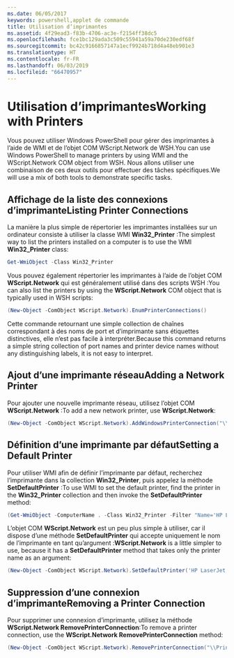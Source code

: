 ```yaml
---
ms.date: 06/05/2017
keywords: powershell,applet de commande
title: Utilisation d’imprimantes
ms.assetid: 4f29ead3-f83b-4706-ac3e-f2154ff38dc5
ms.openlocfilehash: fce1bc129ada3c509c55941a59a70de230edf68f
ms.sourcegitcommit: bc42c9166857147a1ecf9924b718d4a48eb901e3
ms.translationtype: HT
ms.contentlocale: fr-FR
ms.lasthandoff: 06/03/2019
ms.locfileid: "66470957"
---
```

# <a name="working-with-printers"></a><span data-ttu-id="63d20-103">Utilisation d’imprimantes</span><span class="sxs-lookup"><span data-stu-id="63d20-103">Working with Printers</span></span>

<span data-ttu-id="63d20-104">Vous pouvez utiliser Windows PowerShell pour gérer des imprimantes à l’aide de WMI et de l’objet COM WScript.Network de WSH.</span><span class="sxs-lookup"><span data-stu-id="63d20-104">You can use Windows PowerShell to manage printers by using WMI and the WScript.Network COM object from WSH.</span></span> <span data-ttu-id="63d20-105">Nous allons utiliser une combinaison de ces deux outils pour effectuer des tâches spécifiques.</span><span class="sxs-lookup"><span data-stu-id="63d20-105">We will use a mix of both tools to demonstrate specific tasks.</span></span>

## <a name="listing-printer-connections"></a><span data-ttu-id="63d20-106">Affichage de la liste des connexions d’imprimante</span><span class="sxs-lookup"><span data-stu-id="63d20-106">Listing Printer Connections</span></span>

<span data-ttu-id="63d20-107">La manière la plus simple de répertorier les imprimantes installées sur un ordinateur consiste à utiliser la classe WMI **Win32_Printer** :</span><span class="sxs-lookup"><span data-stu-id="63d20-107">The simplest way to list the printers installed on a computer is to use the WMI **Win32_Printer** class:</span></span>

```powershell
Get-WmiObject -Class Win32_Printer
```

<span data-ttu-id="63d20-108">Vous pouvez également répertorier les imprimantes à l’aide de l’objet COM **WScript.Network** qui est généralement utilisé dans des scripts WSH :</span><span class="sxs-lookup"><span data-stu-id="63d20-108">You can also list the printers by using the **WScript.Network** COM object that is typically used in WSH scripts:</span></span>

```powershell
(New-Object -ComObject WScript.Network).EnumPrinterConnections()
```

<span data-ttu-id="63d20-109">Cette commande retournant une simple collection de chaînes correspondant à des noms de port et d’imprimante sans étiquettes distinctives, elle n’est pas facile à interpréter.</span><span class="sxs-lookup"><span data-stu-id="63d20-109">Because this command returns a simple string collection of port names and printer device names without any distinguishing labels, it is not easy to interpret.</span></span>

## <a name="adding-a-network-printer"></a><span data-ttu-id="63d20-110">Ajout d’une imprimante réseau</span><span class="sxs-lookup"><span data-stu-id="63d20-110">Adding a Network Printer</span></span>

<span data-ttu-id="63d20-111">Pour ajouter une nouvelle imprimante réseau, utilisez l’objet COM **WScript.Network** :</span><span class="sxs-lookup"><span data-stu-id="63d20-111">To add a new network printer, use **WScript.Network**:</span></span>

```powershell
(New-Object -ComObject WScript.Network).AddWindowsPrinterConnection("\\Printserver01\Xerox5")
```

## <a name="setting-a-default-printer"></a><span data-ttu-id="63d20-112">Définition d’une imprimante par défaut</span><span class="sxs-lookup"><span data-stu-id="63d20-112">Setting a Default Printer</span></span>

<span data-ttu-id="63d20-113">Pour utiliser WMI afin de définir l’imprimante par défaut, recherchez l’imprimante dans la collection **Win32_Printer**, puis appelez la méthode **SetDefaultPrinter** :</span><span class="sxs-lookup"><span data-stu-id="63d20-113">To use WMI to set the default printer, find the printer in the **Win32_Printer** collection and then invoke the **SetDefaultPrinter** method:</span></span>

```powershell
(Get-WmiObject -ComputerName . -Class Win32_Printer -Filter "Name='HP LaserJet 5Si'").SetDefaultPrinter()
```

<span data-ttu-id="63d20-114">L’objet COM **WScript.Network** est un peu plus simple à utiliser, car il dispose d’une méthode **SetDefaultPrinter** qui accepte uniquement le nom de l’imprimante en tant qu’argument :</span><span class="sxs-lookup"><span data-stu-id="63d20-114">**WScript.Network** is a little simpler to use, because it has a **SetDefaultPrinter** method that takes only the printer name as an argument:</span></span>

```powershell
(New-Object -ComObject WScript.Network).SetDefaultPrinter('HP LaserJet 5Si')
```

## <a name="removing-a-printer-connection"></a><span data-ttu-id="63d20-115">Suppression d’une connexion d’imprimante</span><span class="sxs-lookup"><span data-stu-id="63d20-115">Removing a Printer Connection</span></span>

<span data-ttu-id="63d20-116">Pour supprimer une connexion d’imprimante, utilisez la méthode **WScript.Network RemovePrinterConnection**:</span><span class="sxs-lookup"><span data-stu-id="63d20-116">To remove a printer connection, use the **WScript.Network RemovePrinterConnection** method:</span></span>

```powershell
(New-Object -ComObject WScript.Network).RemovePrinterConnection("\\Printserver01\Xerox5")
```
